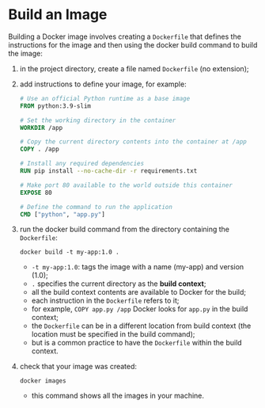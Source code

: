 # Build an Image

Building a Docker image involves creating a `Dockerfile` that defines the instructions for the image and then using the docker build command to build the image:

1. in the project directory, create a file named `Dockerfile` (no extension);
2. add instructions to define your image, for example:

    ```dockerfile
    # Use an official Python runtime as a base image
    FROM python:3.9-slim
    
    # Set the working directory in the container
    WORKDIR /app
    
    # Copy the current directory contents into the container at /app
    COPY . /app
    
    # Install any required dependencies
    RUN pip install --no-cache-dir -r requirements.txt
    
    # Make port 80 available to the world outside this container
    EXPOSE 80
    
    # Define the command to run the application
    CMD ["python", "app.py"]
    ```
   
3. run the docker build command from the directory containing the `Dockerfile`:

    ```commandline
    docker build -t my-app:1.0 .
    ```
   
   - `-t my-app:1.0`: tags the image with a name (my-app) and version (1.0);
   - `.` specifies the current directory as the **build context**;
   - all the build context contents are available to Docker for the build;
   - each instruction in the `Dockerfile` refers to it;
   - for example, `COPY app.py /app` Docker looks for `app.py` in the build context;
   - the `Dockerfile` can be in a different location from build context (the location must be specified in the build command);
   - but is a common practice to have the `Dockerfile` within the build context.
4. check that your image was created:

    ```commandline
    docker images
    ```
   
   - this command shows all the images in your machine.